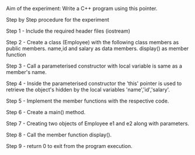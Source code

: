 
Aim of the experiment: Write a C++ program using this pointer.

Step by Step procedure for the experiment

Step 1 - Include the required header files (iostream)

Step 2 - Create a class (Employee) with the following class members as public members. name,id and salary as data members. display() as member function

Step 3 - Call a parameterised constructor with local variable is same as a member's name.

Step 4 - Inside the parameterised constructor the 'this' pointer is used to retrieve the object's hidden by the local variables 'name','id','salary'.

Step 5 - Implement the member functions with the respective code.

Step 6 - Create a main() method.

Step 7 - Creating two objects of Employee e1 and e2 along with parameters.

Step 8 - Call the member function display().

Step 9 - return 0 to exit from the program execution.
